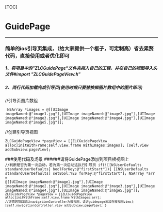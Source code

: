 [TOC]
#      GuidePage       
-----    

###  简单的ios引导页集成，（给大家提供一个框子，可定制高）省去累赘代码，直接使用或者优化即可
 
 
 
 

##### 1、将项目中的”ZLCGuidePage“文件夹拖入自己的工程，并在自己的视图导入头文件#import "ZLCGuidePageView.h"

#####  2、两行代码加载完成引导页(使用时候只要替换掉图片数组中的图片即可)
 <p>
 
 //引导页图片数组 
 
 <code> NSArray *images =  @[[UIImage imageNamed:@"image1.jpg"],[UIImage imageNamed:@"image2.jpg"],[UIImage imageNamed:@"image3.jpg"],[UIImage imageNamed:@"image4.jpg"],[UIImage imageNamed:@"image5.jpg"]];</code>
 
 //创建引导页视图
 
 <code>ZLCGuidePageView *pageView = [[ZLCGuidePageView alloc]initWithFrame:self.view.frame WithImages:images];
 [self.view addSubview:pageView];
 </code>
 </p>




###使用代码及场景
######请将GuidePage添加到项目根视图上
 <code>
 //判断是否为第一次启动，若为第一次启动这执行引导页
	if(![[NSUserDefaults standardUserDefaults] boolForKey:@"firstStart"]){
 [[NSUserDefaults standardUserDefaults] setBool:YES forKey:@"firstStart"];
 NSArray *arr =  @[[UIImage imageNamed:@"image1.jpg"],[UIImage imageNamed:@"image2.jpg"],[UIImage imageNamed:@"image3.jpg"],[UIImage imageNamed:@"image4.jpg"],[UIImage imageNamed:@"image5.jpg"]];
 <code>
 ZLCGuidePageView *pageView = [[ZLCGuidePageView alloc]initWithFrame:self.view.frame WithImages:arr];
 //注意若项目是以navigationController为根视图，请讲guidepage添加在根视图view上
 [self.navigationController.view addSubview:pageView];
	}
	<code/>